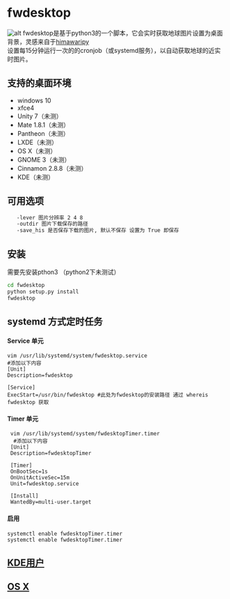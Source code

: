 # fwdesktop
![alt](https://github.com/wanghuiwen1/fwdesktop/blob/master/fwdesktop-201908310915.png?raw=true)
fwdesktop是基于python3的一个脚本，它会实时获取地球图片设置为桌面背景，灵感来自于[himawaripy](https://github.com/boramalper/himawaripy)<br>
设置每15分钟运行一次的的cronjob（或systemd服务），以自动获取地球的近实时图片。
##  支持的桌面环境
  * windows 10
  * xfce4
  * Unity 7（未测）
  * Mate 1.8.1（未测）
  * Pantheon（未测）
  * LXDE（未测）
  * OS X（未测）
  * GNOME 3（未测）
  * Cinnamon 2.8.8（未测）
  * KDE（未测）
##  可用选项
  ```bash 
     -lever 图片分辨率 2 4 8 
     -outdir 图片下载保存的路径
     -save_his 是否保存下载的图片, 默认不保存 设置为 True 即保存
  ```
## 安装
  需要先安装pthon3 （python2下未测试）
  ```Bash
  cd fwdesktop
  python setup.py install
  fwdesktop
  ```

## systemd 方式定时任务
####   Service 单元
    vim /usr/lib/systemd/system/fwdesktop.service
    #添加以下内容    
    [Unit]
    Description=fwdesktop
    
    [Service]
    ExecStart=/usr/bin/fwdesktop #此处为fwdesktop的安装路径 通过 whereis fwdesktop 获取
#### Timer 单元
     vim /usr/lib/systemd/system/fwdesktopTimer.timer
      #添加以下内容    
     [Unit]
     Description=fwdesktopTimer
    
     [Timer]
     OnBootSec=1s
     OnUnitActiveSec=15m
     Unit=fwdesktop.service
    
     [Install]
     WantedBy=multi-user.target
#### 启用
    systemctl enable fwdesktopTimer.timer
    systemctl enable fwdesktopTimer.timer

##  [KDE用户](https://github.com/boramalper/himawaripy#for-kde-users)
##  [OS X](https://github.com/boramalper/himawaripy#for-mac-osx-users)
